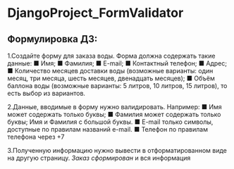 # DjangoProject_FormValidator
## Формулировка ДЗ:

1.Создайте форму для заказа воды. Форма должна содержать такие данные:
■ Имя;
■ Фамилия;
■ E-mail;
■ Контактный телефон;
■ Адрес;
■ Количество месяцев доставки воды (возможные варианты: один месяц, три месяца, шесть месяцев, двенадцать месяцев);
■ Объём баллона воды (возможные варианты: 5 литров,
10 литров, 15 литров), то есть выбор из вариантов.

2.Данные, вводимые в форму нужно валидировать. Например:
■ Имя может содержать только буквы;
■ Фамилия может содержать только буквы;
Имя и Фамилия с большой буквы.
■ E-mail только символы, доступные по правилам названий e-mail.
■ Телефон по правилам телефона через +7

3.Полученную информацию нужно вывести в отформатированном виде на другую страницу.
*Заказ сформирован*
и вся информация
